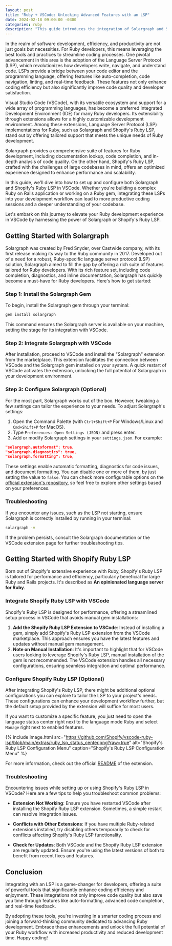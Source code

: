 ```yaml
---
layout: post
title: "Ruby + VSCode: Unlocking Advanced Features with an LSP"
date: 2024-02-18 09:00:00 -0300
categories: ruby
description: "This guide introduces the integration of Solargraph and Shopify's Ruby LSP with Visual Studio Code, providing a streamlined setup for advanced code completion, auto-formatting, real-time feedback, and efficient navigation. Perfect for Rubyists seeking to enhance productivity and code quality."
---
```


In the realm of software development, efficiency, and productivity are not just goals but necessities. For Ruby developers, this means leveraging the best tools and practices to streamline coding processes. One pivotal advancement in this area is the adoption of the Language Server Protocol (LSP), which revolutionizes how developers write, navigate, and understand code. LSPs provide a bridge between your code editor and the programming language, offering features like auto-completion, code navigation, linting, and real-time feedback. These features not only enhance coding efficiency but also significantly improve code quality and developer satisfaction.

Visual Studio Code (VSCode), with its versatile ecosystem and support for a wide array of programming languages, has become a preferred Integrated Development Environment (IDE) for many Ruby developers. Its extensibility through extensions allows for a highly customizable development environment. Among these extensions, Language Server Protocol (LSP) implementations for Ruby, such as Solargraph and Shopify's Ruby LSP, stand out by offering tailored support that meets the unique needs of Ruby development.

Solargraph provides a comprehensive suite of features for Ruby development, including documentation lookup, code completion, and in-depth analysis of code quality. On the other hand, Shopify's Ruby LSP, crafted with the challenges of large codebases in mind, offers an optimized experience designed to enhance performance and scalability.

In this guide, we'll dive into how to set up and configure both Solargraph and Shopify's Ruby LSP in VSCode. Whether you're building a complex Ruby on Rails application or working on a Ruby gem, integrating these LSPs into your development workflow can lead to more productive coding sessions and a deeper understanding of your codebase.

Let's embark on this journey to elevate your Ruby development experience in VSCode by harnessing the power of Solargraph or Shopify's Ruby LSP.

## Getting Started with Solargraph

Solargraph was created by Fred Snyder, over Castwide company, with its first release making its way to the Ruby community in 2017. Developed out of a need for a robust, Ruby-specific language server protocol (LSP) solution, Solargraph aimed to fill the gap by offering a rich suite of features tailored for Ruby developers.
With its rich feature set, including code completion, diagnostics, and inline documentation, Solargraph has quickly become a must-have for Ruby developers. Here's how to get started:

### Step 1: Install the Solargraph Gem
To begin, install the Solargraph gem through your terminal:

```bash
gem install solargraph
```
This command ensures the Solargraph server is available on your machine, setting the stage for its integration with VSCode.

### Step 2: Integrate Solargraph with VSCode

After installation, proceed to VSCode and install the "Solargraph" extension from the marketplace. This extension facilitates the connection between VSCode and the Solargraph gem installed on your system. A quick restart of VSCode activates the extension, unlocking the full potential of Solargraph in your development environment.

### Step 3: Configure Solargraph (Optional)

For the most part, Solargraph works out of the box. However, tweaking a few settings can tailor the experience to your needs. To adjust Solargraph's settings:

1. Open the Command Palette (with `Ctrl+Shift+P` For Windows/Linux and `Cmd+Shift+P` for MacOS).
2. Type `Preferences: Open Settings (JSON)` and press enter.
3. Add or modify Solargraph settings in your `settings.json`. For example:
```json
"solargraph.autoformat": true,
"solargraph.diagnostics": true,
"solargraph.formatting": true,
```

These settings enable automatic formatting, diagnostics for code issues, and document formatting. You can disable one or more of them, by just setting the value to `false`. You can check more configurable options on the [official extension's repository](https://github.com/castwide/vscode-solargraph?tab=readme-ov-file#extension-settings), so feel free to explore other settings based on your preferences.

### Troubleshooting
If you encounter any issues, such as the LSP not starting, ensure Solargraph is correctly installed by running in your terminal:
```bash
solargraph -v
```
If the problem persists, consult the Solargraph documentation or the VSCode extension page for further troubleshooting tips.

## Getting Started with Shopify Ruby LSP

Born out of Shopify's extensive experience with Ruby, Shopify's Ruby LSP is tailored for performance and efficiency, particularly beneficial for large Ruby and Rails projects. It's described as **An opinionated language server for Ruby**.

### Integrate Shopify Ruby LSP with VSCode
Shopify's Ruby LSP is designed for performance, offering a streamlined setup process in VSCode that avoids manual gem installations:

1. **Add the Shopify Ruby LSP Extension to VSCode**: Instead of installing a gem, simply add Shopify's Ruby LSP extension from the VSCode marketplace. This approach ensures you have the latest features and updates without manual gem management.
2. **Note on Manual Installation**: It's important to highlight that for VSCode users looking to leverage Shopify's Ruby LSP, manual installation of the gem is not recommended. The VSCode extension handles all necessary configurations, ensuring seamless integration and optimal performance.

### Configure Shopify Ruby LSP (Optional)
After integrating Shopify's Ruby LSP, there might be additional optional configurations you can explore to tailor the LSP to your project's needs. These configurations can enhance your development workflow further, but the default setup provided by the extension will suffice for most users.

If you want to customize a specific feature, you just need to open the language status center right next to the language mode Ruby and select `Manage` right next to enabled features.

{% include image.html src="https://github.com/Shopify/vscode-ruby-lsp/blob/main/extras/ruby_lsp_status_center.png?raw=true" alt="Shopify's Ruby LSP Configuration Menu" caption="Shopify's Ruby LSP Configuration Menu" %}

For more information, check out the official [README](https://github.com/Shopify/vscode-ruby-lsp?tab=readme-ov-file#ruby-lsp-vs-code-extension) of the extension.

### Troubleshooting
Encountering issues while setting up or using Shopify's Ruby LSP in VSCode? Here are a few tips to help you troubleshoot common problems:

* **Extension Not Working**: Ensure you have restarted VSCode after installing the Shopify Ruby LSP extension. Sometimes, a simple restart can resolve integration issues.

* **Conflicts with Other Extensions**: If you have multiple Ruby-related extensions installed, try disabling others temporarily to check for conflicts affecting Shopify's Ruby LSP functionality.

* **Check for Updates**: Both VSCode and the Shopify Ruby LSP extension are regularly updated. Ensure you're using the latest versions of both to benefit from recent fixes and features.

## Conclusion

Integrating with an LSP is a game-changer for developers, offering a suite of powerful tools that significantly enhance coding efficiency and enjoyment. These integrations not only improve code quality but also save you time through features like auto-formatting, advanced code completion, and real-time feedback. 

By adopting these tools, you're investing in a smarter coding process and joining a forward-thinking community dedicated to advancing Ruby development. Embrace these enhancements and unlock the full potential of your Ruby workflow with increased productivity and reduced development time. Happy coding!
